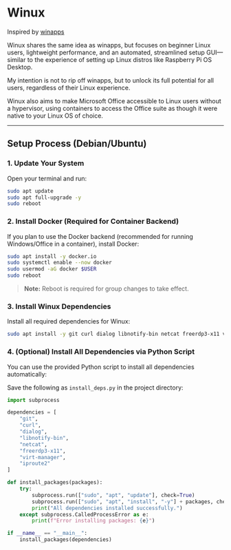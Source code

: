 # Winux

Inspired by [winapps](https://github.com/winapps-org/winapps)

Winux shares the same idea as winapps, but focuses on beginner Linux users, lightweight performance, and an automated, streamlined setup GUI—similar to the experience of setting up Linux distros like Raspberry Pi OS Desktop.

My intention is not to rip off winapps, but to unlock its full potential for all users, regardless of their Linux experience.

Winux also aims to make Microsoft Office accessible to Linux users without a hypervisor, using containers to access the Office suite as though it were native to your Linux OS of choice.

---

## Setup Process (Debian/Ubuntu)

### 1. Update Your System

Open your terminal and run:
```bash
sudo apt update
sudo apt full-upgrade -y
sudo reboot
```

### 2. Install Docker (Required for Container Backend)

If you plan to use the Docker backend (recommended for running Windows/Office in a container), install Docker:
```bash
sudo apt install -y docker.io
sudo systemctl enable --now docker
sudo usermod -aG docker $USER
sudo reboot
```
> **Note:** Reboot is required for group changes to take effect.

### 3. Install Winux Dependencies

Install all required dependencies for Winux:
```bash
sudo apt install -y git curl dialog libnotify-bin netcat freerdp3-x11 virt-manager iproute2
```

### 4. (Optional) Install All Dependencies via Python Script

You can use the provided Python script to install all dependencies automatically:

Save the following as `install_deps.py` in the project directory:

````python
import subprocess

dependencies = [
    "git",
    "curl",
    "dialog",
    "libnotify-bin",
    "netcat",
    "freerdp3-x11",
    "virt-manager",
    "iproute2"
]

def install_packages(packages):
    try:
        subprocess.run(["sudo", "apt", "update"], check=True)
        subprocess.run(["sudo", "apt", "install", "-y"] + packages, check=True)
        print("All dependencies installed successfully.")
    except subprocess.CalledProcessError as e:
        print(f"Error installing packages: {e}")

if __name__ == "__main__":
    install_packages(dependencies)
````